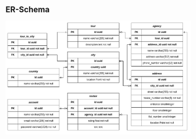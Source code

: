 ## ER-Schema

<picture>
 <source media="(prefers-color-scheme: dark)" srcset="er_schemas/er_schema_dark.png">
 <img alt="er-schema" src="er_schemas/er_schema_light.png">
</picture>